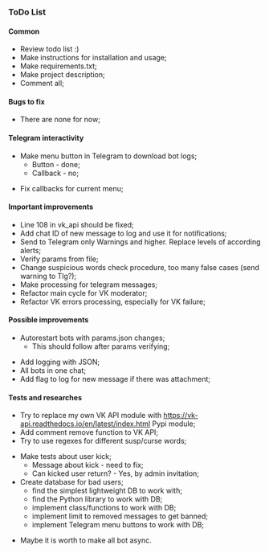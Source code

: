 ### ToDo List
#### Common
- Review todo list :)
- Make instructions for installation and usage;
- Make requirements.txt;
- Make project description;
- Comment all;
#### Bugs to fix
* There are none for now;
#### Telegram interactivity
* Make menu button in Telegram to download bot logs;
    + Button - done;
    + Callback - no;
- Fix callbacks for current menu;
#### Important improvements
- Line 108 in vk_api should be fixed;
- Add chat ID of new message to log and use it for notifications;
- Send to Telegram only Warnings and higher. Replace levels of according alerts;
- Verify params from file;
- Change suspicious words check procedure, too many false cases (send warning to Tlg?);
- Make processing for telegram messages;
- Refactor main cycle for VK moderator;
- Refactor VK errors processing, especially for VK failure;
#### Possible improvements
* Autorestart bots with params.json changes;
    + This should follow after params verifying;
- Add logging with JSON;
- All bots in one chat;
- Add flag to log for new message if there was attachment;
#### Tests and researches
- Try to replace my own VK API module with https://vk-api.readthedocs.io/en/latest/index.html Pypi module;
- Add comment remove function to VK API;
- Try to use regexes for different susp/curse words;
* Make tests about user kick;
    + Message about kick - need to fix;
    + Can kicked user return? - Yes, by admin invitation;
* Create database for bad users;
    + find the simplest lightweight DB to work with;
    + find the Python library to work with DB;
    + implement class/functions to work with DB;
    + implement limit to removed messages to get banned;
    + implement Telegram menu buttons to work with DB;
- Maybe it is worth to make all bot async.
